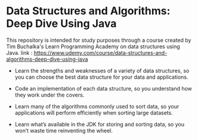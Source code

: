 # Data Structures and Algorithms: Deep Dive Using Java

This repository is intended for study purposes through a course created by Tim Buchalka's Learn Programming Academy on data structures using Java. 
link : https://www.udemy.com/course/data-structures-and-algorithms-deep-dive-using-java

- Learn the strengths and weaknesses of a variety of data structures, so you can choose the best data structure for your data and applications.

- Code an implementation of each data structure, so you understand how they work under the covers.
  
- Learn many of the algorithms commonly used to sort data, so your applications will perform efficiently when sorting large datasets.
  
- Learn what’s available in the JDK for storing and sorting data, so you won’t waste time reinventing the wheel.
